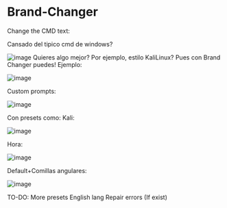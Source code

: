 # Brand-Changer
Change the CMD text:

Cansado del tipico cmd de windows?

![image](https://user-images.githubusercontent.com/48807342/156892525-b0f30d39-8888-4518-864d-144110e1b31b.png)
Quieres algo mejor?
Por ejemplo, estilo KaliLinux? Pues con Brand Changer puedes!
Ejemplo:

![image](https://user-images.githubusercontent.com/48807342/156893681-0309340d-b5d2-4249-b771-d9888e5ebb2b.png)


Custom prompts:

![image](https://user-images.githubusercontent.com/48807342/156893761-0c3d347f-c634-40a0-ac1e-3c0048cc42b6.png)





Con presets como:
Kali:

![image](https://user-images.githubusercontent.com/48807342/156893690-368cfe3b-2c0e-4cb2-b1a9-13f56f06d35e.png)


Hora:

![image](https://user-images.githubusercontent.com/48807342/156893700-94ae2062-2251-4caa-9bc0-7b677552c26b.png)


Default+Comillas angulares:

![image](https://user-images.githubusercontent.com/48807342/156893709-0e1b919c-ba9f-4ef8-963f-b1c0924d9625.png)



TO-DO:
More presets
English lang
Repair errors (If exist)
